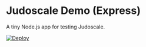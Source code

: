 # Judoscale Demo (Express)

A tiny Node.js app for testing Judoscale.

[![Deploy](https://www.herokucdn.com/deploy/button.svg)](https://heroku.com/deploy)
